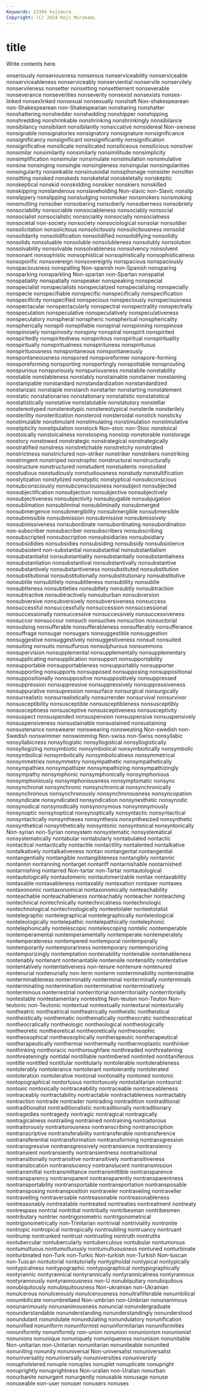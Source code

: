```yaml
---
Keywords: 23394 kojimura
Copyright: (C) 2024 Koji Murakami
---
```


# title

Write contents here.



onseriously nonseriousness nonserous nonserviceability
nonserviceable nonserviceableness nonserviceably nonserviential nonservile nonservilely nonservileness nonsetter nonsetting nonsettlement
nonseverable nonseverance nonseverities nonseverity nonsexist nonsexists nonsex-linked nonsexlinked nonsexual nonsexually
nonshaft Non-shakespearean non-Shakespearean non-Shakespearian nonsharing nonshatter nonshattering nonshedder nonshedding nonshipper
nonshipping nonshredding nonshrinkable nonshrinking nonshrinkingly nonsibilance nonsibilancy nonsibilant nonsibilantly nonsiccative
nonsidereal Non-sienese nonsignable nonsignatories nonsignatory nonsignature nonsignificance nonsignificancy nonsignificant nonsignificantly
nonsignification nonsignificative nonsilicate nonsilicated nonsiliceous nonsilicious nonsilver nonsimilar nonsimilarity nonsimilarly
nonsimilitude nonsimplicity nonsimplification nonsimular nonsimulate nonsimulation nonsimulative nonsine nonsinging nonsingle
nonsingleness nonsingular nonsingularities nonsingularity nonsinkable nonsinusoidal nonsiphonage nonsister nonsitter nonsitting
nonsked nonskeds nonskeletal nonskeletally nonskeptic nonskeptical nonskid nonskidding nonskier nonskiers
nonskilled nonskipping nonslanderous nonslaveholding Non-slavic non-Slavic nonslip nonslippery nonslipping nonsludging
nonsmoker nonsmokers nonsmoking nonsmutting nonsober nonsobering nonsoberly nonsoberness nonsobriety nonsociability
nonsociable nonsociableness nonsociably nonsocial nonsocialist nonsocialistic nonsociality nonsocially nonsocialness nonsocietal
non-society nonsociety nonsociological nonsolar nonsoldier nonsolicitation nonsolicitous nonsolicitously nonsolicitousness nonsolid
nonsolidarity nonsolidification nonsolidified nonsolidifying nonsolidly nonsolids nonsoluable nonsoluble nonsolubleness nonsolubly
nonsolution nonsolvability nonsolvable nonsolvableness nonsolvency nonsolvent nonsonant nonsophistic nonsophistical nonsophistically
nonsophisticalness nonsoporific nonsovereign nonsovereignly nonspacious nonspaciously nonspaciousness nonspalling Non-spanish non-Spanish
nonsparing nonsparking nonsparkling Non-spartan non-Spartan nonspatial nonspatiality nonspatially nonspeaker nonspeaking
nonspecial nonspecialist nonspecialists nonspecialized nonspecializing nonspecially nonspecie nonspecifiable nonspecific nonspecifically
nonspecification nonspecificity nonspecified nonspecious nonspeciously nonspeciousness nonspectacular nonspectacularly nonspectral nonspectrality
nonspectrally nonspeculation nonspeculative nonspeculatively nonspeculativeness nonspeculatory nonspheral nonspheric nonspherical nonsphericality
nonspherically nonspill nonspillable nonspinal nonspinning nonspinose nonspinosely nonspinosity nonspiny nonspiral
nonspirit nonspirited nonspiritedly nonspiritedness nonspiritous nonspiritual nonspirituality nonspiritually nonspiritualness nonspirituness
nonspirituous nonspirituousness nonspontaneous nonspontaneously nonspontaneousness nonspored nonsporeformer nonspore-forming nonsporeforming nonsporting
nonsportingly nonspottable nonsprouting nonspurious nonspuriously nonspuriousness nonstabile nonstability nonstable nonstableness
nonstably nonstainable nonstainer nonstaining nonstampable nonstandard nonstandardization nonstandardized nonstanzaic nonstaple
nonstarch nonstarter nonstarting nonstatement nonstatic nonstationaries nonstationary nonstatistic nonstatistical nonstatistically
nonstative nonstatutable nonstatutory nonstellar nonstereotyped nonstereotypic nonstereotypical nonsterile nonsterilely nonsterility
nonsterilization nonsteroid nonsteroidal nonstick nonsticky nonstimulable nonstimulant nonstimulating nonstimulation nonstimulative
nonstipticity nonstipulation nonstock Non-stoic non-Stoic nonstoical nonstoically nonstoicalness nonstooping nonstop
nonstorable nonstorage nonstory nonstowed nonstrategic nonstrategical nonstrategically nonstratified nonstress nonstretchable
nonstretchy nonstriated nonstrictness nonstrictured non-striker nonstriker nonstrikers nonstriking nonstringent nonstriped
nonstrophic nonstructural nonstructurally nonstructure nonstructured nonstudent nonstudents nonstudied nonstudious nonstudiously
nonstudiousness nonstudy nonstultification nonstylization nonstylized nonstyptic nonstyptical nonsubconscious nonsubconsciously nonsubconsciousness
nonsubject nonsubjected nonsubjectification nonsubjection nonsubjective nonsubjectively nonsubjectiveness nonsubjectivity nonsubjugable nonsubjugation
nonsublimation nonsubliminal nonsubliminally nonsubmerged nonsubmergence nonsubmergibility nonsubmergible nonsubmersible nonsubmissible nonsubmission
nonsubmissive nonsubmissively nonsubmissiveness nonsubordinate nonsubordinating nonsubordination non-subscriber nonsubscriber nonsubscribers nonsubscribing
nonsubscripted nonsubscription nonsubsidiaries nonsubsidiary nonsubsididies nonsubsidies nonsubsiding nonsubsidy nonsubsistence nonsubsistent
non-substantial nonsubstantial nonsubstantialism nonsubstantialist nonsubstantiality nonsubstantially nonsubstantialness nonsubstantiation nonsubstantival nonsubstantivally
nonsubstantive nonsubstantively nonsubstantiveness nonsubstituted nonsubstitution nonsubstitutional nonsubstitutionally nonsubstitutionary nonsubstitutive nonsubtile
nonsubtilely nonsubtileness nonsubtility nonsubtle nonsubtleness nonsubtleties nonsubtlety nonsubtly nonsubtraction nonsubtractive
nonsubtractively nonsuburban nonsubversion nonsubversive nonsubversively nonsubversiveness nonsuccess nonsuccessful nonsuccessfully nonsuccession
nonsuccessional nonsuccessionally nonsuccessive nonsuccessively nonsuccessiveness nonsuccor nonsuccour nonsuch nonsuches nonsuction
nonsuctorial nonsudsing nonsufferable nonsufferableness nonsufferably nonsufferance nonsuffrage nonsugar nonsugars nonsuggestible
nonsuggestion nonsuggestive nonsuggestively nonsuggestiveness nonsuit nonsuited nonsuiting nonsuits nonsulfurous nonsulphurous
nonsummons nonsupervision nonsupplemental nonsupplementally nonsupplementary nonsupplicating nonsupplication nonsupport nonsupportability nonsupportable
nonsupportableness nonsupportably nonsupporter nonsupporting nonsupports nonsupposed nonsupposing nonsuppositional nonsuppositionally nonsuppositive
nonsuppositively nonsuppressed nonsuppression nonsuppressive nonsuppressively nonsuppressiveness nonsuppurative nonsupression nonsurface nonsurgical
nonsurgically nonsurrealistic nonsurrealistically nonsurrender nonsurvival nonsurvivor nonsusceptibility nonsusceptible nonsusceptibleness nonsusceptibly
nonsusceptiness nonsusceptive nonsusceptiveness nonsusceptivity nonsuspect nonsuspended nonsuspension nonsuspensive nonsuspensively nonsuspensiveness
nonsustainable nonsustained nonsustaining nonsustenance nonswearer nonswearing nonsweating Non-swedish non-Swedish nonswimmer
nonswimming Non-swiss non-Swiss nonsyllabic nonsyllabicness nonsyllogistic nonsyllogistical nonsyllogistically nonsyllogizing nonsymbiotic
nonsymbiotical nonsymbiotically nonsymbolic nonsymbolical nonsymbolically nonsymbolicalness nonsymmetrical nonsymmetries nonsymmetry nonsympathetic
nonsympathetically nonsympathies nonsympathizer nonsympathizing nonsympathizingly nonsympathy nonsymphonic nonsymphonically nonsymphonious nonsymphoniously
nonsymphoniousness nonsymptomatic nonsync nonsynchronal nonsynchronic nonsynchronical nonsynchronically nonsynchronous nonsynchronously nonsynchronousness
nonsyncopation nonsyndicate nonsyndicated nonsyndication nonsynesthetic nonsynodic nonsynodical nonsynodically nonsynonymous nonsynonymously
nonsynoptic nonsynoptical nonsynoptically nonsyntactic nonsyntactical nonsyntactically nonsyntheses nonsynthesis nonsynthesized nonsynthetic
nonsynthetical nonsynthetically nonsyntonic nonsyntonical nonsyntonically Non-syrian non-Syrian nonsystem nonsystematic nonsystematical
nonsystematically nontabular nontabularly nontabulated nontactic nontactical nontactically nontactile nontactility nontalented
nontalkative nontalkatively nontalkativeness nontan nontangental nontangential nontangentially nontangible nontangibleness nontangibly
nontannic nontannin nontanning nontarget nontariff nontarnishable nontarnished nontarnishing nontarred Non-tartar
non-Tartar nontautological nontautologically nontautomeric nontautomerizable nontax nontaxability nontaxable nontaxableness nontaxably
nontaxation nontaxer nontaxes nontaxonomic nontaxonomical nontaxonomically nonteachability nonteachable nonteachableness nonteachably
nonteacher nonteaching nontechnical nontechnically nontechnicalness nontechnologic nontechnological nontechnologically nonteetotaler nonteetotalist
nontelegraphic nontelegraphical nontelegraphically nonteleological nonteleologically nontelepathic nontelepathically nontelephonic nontelephonically nontelescopic
nontelescoping nontelic nontemperable nontemperamental nontemperamentally nontemperate nontemperately nontemperateness nontempered nontemporal
nontemporally nontemporarily nontemporariness nontemporary nontemporizing nontemporizingly nontemptation nontenability nontenable nontenableness
nontenably nontenant nontenantable nontensile nontensility nontentative nontentatively nontentativeness non-tenure nontenure
nontenured nontenurial nontenurially non-term nonterm nonterminability nonterminable nonterminableness nonterminably nonterminal
nonterminally nonterminals nonterminating nontermination nonterminative nonterminatively nonterminous nonterrestrial nonterritorial nonterritoriality
nonterritorially nontestable nontestamentary nontesting Non-teuton non-Teuton Non-teutonic non-Teutonic nontextual nontextually
nontextural nontexturally nontheatric nontheatrical nontheatrically nontheistic nontheistical nontheistically nonthematic nonthematically
nontheocratic nontheocratical nontheocratically nontheologic nontheological nontheologically nontheoretic nontheoretical nontheoretically nontheosophic
nontheosophical nontheosophically nontherapeutic nontherapeutical nontherapeutically nonthermal nonthermally nonthermoplastic nonthinker nonthinking
nonthoracic nonthoroughfare nonthreaded nonthreatening nonthreateningly nontidal nontillable nontimbered nontinted nontitaniferous
nontitle nontitled nontitular nontitularly nontolerable nontolerableness nontolerably nontolerance nontolerant nontolerantly
nontolerated nontoleration nontolerative nontonal nontonality nontoned nontonic nontopographical nontortuous nontortuously
nontotalitarian nontourist nontoxic nontoxically nontraceability nontraceable nontraceableness nontraceably nontractability nontractable
nontractableness nontractably nontraction nontrade nontrader nontrading nontradition nontraditional nontraditionalist nontraditionalistic
nontraditionally nontraditionary nontragedies nontragedy nontragic nontragical nontragically nontragicalness nontrailing nontrained
nontraining nontraitorous nontraitorously nontraitorousness nontranscribing nontranscription nontranscriptive nontransferability nontransferable nontransference
nontransferential nontransformation nontransforming nontransgression nontransgressive nontransgressively nontransience nontransiency nontransient nontransiently
nontransientness nontransitional nontransitionally nontransitive nontransitively nontransitiveness nontranslocation nontranslucency nontranslucent nontransmission
nontransmittal nontransmittance nontransmittible nontransparence nontransparency nontransparent nontransparently nontransparentness nontransportability nontransportable
nontransportation nontransposable nontransposing nontransposition nontraveler nontraveling nontraveller nontravelling nontraversable nontreasonable
nontreasonableness nontreasonably nontreatable nontreated nontreaties nontreatment nontreaty nontrespass nontrial nontribal
nontribally nontribesman nontribesmen nontributary nontrier nontrigonometric nontrigonometrical nontrigonometrically non-Trinitarian nontrivial
nontriviality nontronite nontropic nontropical nontropically nontroubling nontruancy nontruant nontrump nontrunked
nontrust nontrusting nontruth nontruths nontubercular nontubercularly nontuberculous nontubular nontumorous nontumultuous
nontumultuously nontumultuousness nontuned nonturbinate nonturbinated non-Turk non-Turkic Non-turkish non-Turkish Non-tuscan
non-Tuscan nontutorial nontutorially nontyphoidal nontypical nontypically nontypicalness nontypographic nontypographical nontypographically
nontyrannic nontyrannical nontyrannically nontyrannicalness nontyrannous nontyrannously nontyrannousness non-U nonubiquitary nonubiquitous
nonubiquitously nonubiquitousness Non-ukrainian non-Ukrainian nonulcerous nonulcerously nonulcerousness nonultrafilterable nonumbilical nonumbilicate
nonumbrellaed Non-umbrian non-Umbrian nonunanimous nonunanimously nonunanimousness nonuncial nonundergraduate nonunderstandable nonunderstanding
nonunderstandingly nonunderstood nonundulant nonundulate nonundulating nonundulatory nonunification nonunified nonuniform nonuniformist
nonuniformitarian nonuniformities nonuniformity nonuniformly non-union nonunion nonunionism nonunionist nonunions nonunique
nonuniquely nonuniqueness nonunison nonunitable Non-unitarian non-Unitarian nonunitarian nonuniteable nonunited nonuniting
nonunity nonuniversal Non-universalist nonuniversalist nonuniversality nonuniversally nonuniversities nonuniversity nonupholstered nonuple
nonuples nonuplet nonuplicate nonupright nonuprightly nonuprightness Non-uralian non-Uralian nonurban nonurbanite
nonurgent nonurgently nonusable nonusage nonuse nonuseable non-user nonuser nonusers nonuses
